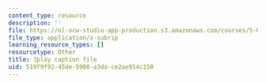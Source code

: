 ```yaml
---
content_type: resource
description: ''
file: https://ol-ocw-studio-app-production.s3.amazonaws.com/courses/5-61-physical-chemistry-fall-2017/519f9f9245de5908a3dace2ae914c150_6wbWEDAg3B0.vtt
file_type: application/x-subrip
learning_resource_types: []
resourcetype: Other
title: 3play caption file
uid: 519f9f92-45de-5908-a3da-ce2ae914c150
---
```

